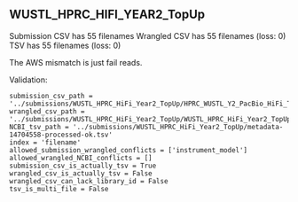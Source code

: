 ## WUSTL_HPRC_HIFI_YEAR2_TopUp

Submission CSV has 55 filenames
Wrangled CSV has 55 filenames (loss: 0)
TSV has 55 filenames (loss: 0)

The AWS mismatch is just fail reads.


Validation:
```
submission_csv_path = '../submissions/WUSTL_HPRC_HiFi_Year2_TopUp/HPRC_WUSTL_Y2_PacBio_HiFi_TopUp_Metadata_Submission_v0.2.tsv'
wrangled_csv_path = '../submissions/WUSTL_HPRC_HiFi_Year2_TopUp/WUSTL_HPRC_HiFi_Year2_TopUp_data_table.csv'
NCBI_tsv_path = '../submissions/WUSTL_HPRC_HiFi_Year2_TopUp/metadata-14704558-processed-ok.tsv'
index = 'filename'
allowed_submission_wrangled_conflicts = ['instrument_model']
allowed_wrangled_NCBI_conflicts = []
submission_csv_is_actually_tsv = True
wrangled_csv_is_actually_tsv = False
wrangled_csv_can_lack_library_id = False
tsv_is_multi_file = False
```